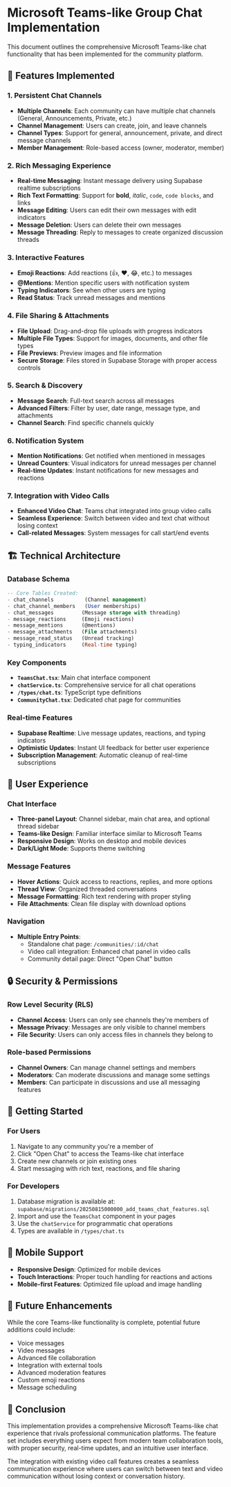 # Microsoft Teams-like Group Chat Implementation

This document outlines the comprehensive Microsoft Teams-like chat functionality that has been implemented for the community platform.

## 🚀 Features Implemented

### 1. **Persistent Chat Channels**
- **Multiple Channels**: Each community can have multiple chat channels (General, Announcements, Private, etc.)
- **Channel Management**: Users can create, join, and leave channels
- **Channel Types**: Support for general, announcement, private, and direct message channels
- **Member Management**: Role-based access (owner, moderator, member)

### 2. **Rich Messaging Experience**
- **Real-time Messaging**: Instant message delivery using Supabase realtime subscriptions
- **Rich Text Formatting**: Support for **bold**, *italic*, `code`, ```code blocks```, and links
- **Message Editing**: Users can edit their own messages with edit indicators
- **Message Deletion**: Users can delete their own messages
- **Message Threading**: Reply to messages to create organized discussion threads

### 3. **Interactive Features**
- **Emoji Reactions**: Add reactions (👍, ❤️, 😂, etc.) to messages
- **@Mentions**: Mention specific users with notification system
- **Typing Indicators**: See when other users are typing
- **Read Status**: Track unread messages and mentions

### 4. **File Sharing & Attachments**
- **File Upload**: Drag-and-drop file uploads with progress indicators
- **Multiple File Types**: Support for images, documents, and other file types
- **File Previews**: Preview images and file information
- **Secure Storage**: Files stored in Supabase Storage with proper access controls

### 5. **Search & Discovery**
- **Message Search**: Full-text search across all messages
- **Advanced Filters**: Filter by user, date range, message type, and attachments
- **Channel Search**: Find specific channels quickly

### 6. **Notification System**
- **Mention Notifications**: Get notified when mentioned in messages
- **Unread Counters**: Visual indicators for unread messages per channel
- **Real-time Updates**: Instant notifications for new messages and reactions

### 7. **Integration with Video Calls**
- **Enhanced Video Chat**: Teams chat integrated into group video calls
- **Seamless Experience**: Switch between video and text chat without losing context
- **Call-related Messages**: System messages for call start/end events

## 🏗️ Technical Architecture

### Database Schema
```sql
-- Core Tables Created:
- chat_channels          (Channel management)
- chat_channel_members   (User memberships)
- chat_messages         (Message storage with threading)
- message_reactions     (Emoji reactions)
- message_mentions      (@mentions)
- message_attachments   (File attachments)
- message_read_status   (Unread tracking)
- typing_indicators     (Real-time typing)
```

### Key Components
- **`TeamsChat.tsx`**: Main chat interface component
- **`chatService.ts`**: Comprehensive service for all chat operations
- **`/types/chat.ts`**: TypeScript type definitions
- **`CommunityChat.tsx`**: Dedicated chat page for communities

### Real-time Features
- **Supabase Realtime**: Live message updates, reactions, and typing indicators
- **Optimistic Updates**: Instant UI feedback for better user experience
- **Subscription Management**: Automatic cleanup of real-time subscriptions

## 🎯 User Experience

### Chat Interface
- **Three-panel Layout**: Channel sidebar, main chat area, and optional thread sidebar
- **Teams-like Design**: Familiar interface similar to Microsoft Teams
- **Responsive Design**: Works on desktop and mobile devices
- **Dark/Light Mode**: Supports theme switching

### Message Features
- **Hover Actions**: Quick access to reactions, replies, and more options
- **Thread View**: Organized threaded conversations
- **Message Formatting**: Rich text rendering with proper styling
- **File Attachments**: Clean file display with download options

### Navigation
- **Multiple Entry Points**:
  - Standalone chat page: `/communities/:id/chat`
  - Video call integration: Enhanced chat panel in video calls
  - Community detail page: Direct "Open Chat" button

## 🔒 Security & Permissions

### Row Level Security (RLS)
- **Channel Access**: Users can only see channels they're members of
- **Message Privacy**: Messages are only visible to channel members
- **File Security**: Users can only access files in channels they belong to

### Role-based Permissions
- **Channel Owners**: Can manage channel settings and members
- **Moderators**: Can moderate discussions and manage some settings
- **Members**: Can participate in discussions and use all messaging features

## 🚀 Getting Started

### For Users
1. Navigate to any community you're a member of
2. Click "Open Chat" to access the Teams-like chat interface
3. Create new channels or join existing ones
4. Start messaging with rich text, reactions, and file sharing

### For Developers
1. Database migration is available at: `supabase/migrations/20250815000000_add_teams_chat_features.sql`
2. Import and use the `TeamsChat` component in your pages
3. Use the `chatService` for programmatic chat operations
4. Types are available in `/types/chat.ts`

## 📱 Mobile Support
- **Responsive Design**: Optimized for mobile devices
- **Touch Interactions**: Proper touch handling for reactions and actions
- **Mobile-first Features**: Optimized file upload and image handling

## 🔮 Future Enhancements
While the core Teams-like functionality is complete, potential future additions could include:
- Voice messages
- Video messages
- Advanced file collaboration
- Integration with external tools
- Advanced moderation features
- Custom emoji reactions
- Message scheduling

## 🎉 Conclusion

This implementation provides a comprehensive Microsoft Teams-like chat experience that rivals professional communication platforms. The feature set includes everything users expect from modern team collaboration tools, with proper security, real-time updates, and an intuitive user interface.

The integration with existing video call features creates a seamless communication experience where users can switch between text and video communication without losing context or conversation history.